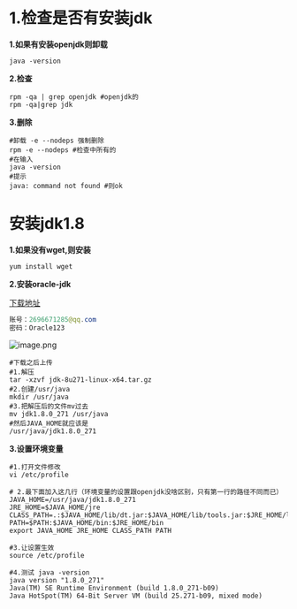 # 1.检查是否有安装jdk

**1.如果有安装openjdk则卸载**

```shell
java -version
```

**2.检查**

```shell
rpm -qa | grep openjdk #openjdk的
rpm -qa|grep jdk
```

**3.删除**

```shell
#卸载 -e --nodeps 强制删除
rpm -e --nodeps #检查中所有的
#在输入
java -version
#提示
java: command not found #则ok
```

# 安装jdk1.8

**1.如果没有wget,则安装**

```shell
yum install wget
```

**2.安装oracle-jdk**

[下载地址](https://www.oracle.com/java/technologies/javase/javase-jdk8-downloads.html)

```java
账号：2696671285@qq.com
密码：Oracle123
```

![image.png](https://i.loli.net/2020/12/24/AEbGhtgHOB7k1cf.png)

```shell
#下载之后上传
#1.解压
tar -xzvf jdk-8u271-linux-x64.tar.gz
#2.创建/usr/java
mkdir /usr/java
#3.把解压后的文件mv过去
mv jdk1.8.0_271 /usr/java
#然后JAVA_HOME就应该是
/usr/java/jdk1.8.0_271
```

**3.设置环境变量**

```shell
#1.打开文件修改
vi /etc/profile

# 2.最下面加入这几行（环境变量的设置跟openjdk没啥区别，只有第一行的路径不同而已）
JAVA_HOME=/usr/java/jdk1.8.0_271
JRE_HOME=$JAVA_HOME/jre
CLASS_PATH=.:$JAVA_HOME/lib/dt.jar:$JAVA_HOME/lib/tools.jar:$JRE_HOME/lib
PATH=$PATH:$JAVA_HOME/bin:$JRE_HOME/bin
export JAVA_HOME JRE_HOME CLASS_PATH PATH

#3.让设置生效
source /etc/profile

#4.测试 java -version
java version "1.8.0_271"
Java(TM) SE Runtime Environment (build 1.8.0_271-b09)
Java HotSpot(TM) 64-Bit Server VM (build 25.271-b09, mixed mode)

```

